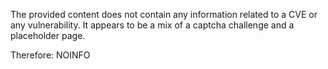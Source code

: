 The provided content does not contain any information related to a CVE or any vulnerability. It appears to be a mix of a captcha challenge and a placeholder page.

Therefore:
NOINFO